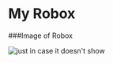My Robox
=========


###Image of Robox

![just in case it doesn't show](http://www.zonkio.com/wp-content/uploads/2009/04/dogwood_flower_black_white_950.jpg)
